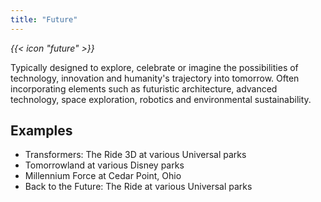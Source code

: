 ```yaml
---
title: "Future"
---
```


<i class="bigIcon">{{< icon "future" >}}</i>

Typically designed to explore, celebrate or imagine the possibilities of technology, innovation and humanity's trajectory into tomorrow. Often incorporating elements such as futuristic architecture, advanced technology, space exploration, robotics and environmental sustainability. 

## Examples
* Transformers: The Ride 3D at various Universal parks
* Tomorrowland at various Disney parks
* Millennium Force at Cedar Point, Ohio
* Back to the Future: The Ride at various Universal parks